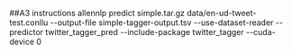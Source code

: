 ##A3 instructions
allennlp predict simple.tar.gz data/en-ud-tweet-test.conllu --output-file simple-tagger-output.tsv --use-dataset-reader --predictor twitter_tagger_pred --include-package twitter_tagger --cuda-device 0


